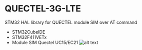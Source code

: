 # QUECTEL-3G-LTE
STM32 HAL library for QUECTEL module SIM over AT command
- STM32CubeIDE
- STM32F411VETx
- Module SIM Quectel UC15/EC21
![alt text](https://github.com/imngochang/QUECTEL-3G-LTE/blob/imngochang-subfolder/image.jpg?raw=true)
